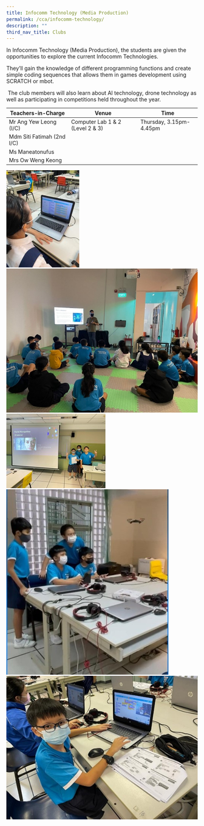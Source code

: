 ```yaml
---
title: Infocomm Technology (Media Production)
permalink: /cca/infocomm-technology/
description: ""
third_nav_title: Clubs
---
```

In Infocomm Technology (Media Production), the students are given the opportunities to explore the current Infocomm Technologies.

They’ll gain the knowledge of different programming functions and create simple coding sequences that allows them in games development using SCRATCH or mbot.

 The club members will also learn about AI technology, drone technology as well as participating in competitions held throughout the year.


| Teachers-in-Charge | Venue | Time |
| -------- | -------- | -------- |
| Mr Ang Yew Leong (I/C)     | Computer Lab 1 & 2 (Level 2 & 3)     | Thursday, 3.15pm-4.45pm     |
| Mdm Siti Fatimah (2nd I/C)     |      |      |
| Ms Maneatonufus    |     |    |
| Mrs Ow Weng Keong    |      |      |

![](/images/CCA/it1000.jpg)
![](/images/CCA/it2000.jpg)
![](/images/CCA/it3000.jpg)
![](/images/CCA/it4000.jpg)
![](/images/CCA/it5000.jpg)